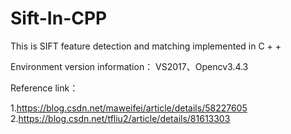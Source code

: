# Sift-In-CPP
This is SIFT feature detection and matching implemented in C + +

Environment version information：
VS2017、Opencv3.4.3

Reference link：

1.https://blog.csdn.net/maweifei/article/details/58227605
2.https://blog.csdn.net/tfliu2/article/details/81613303
